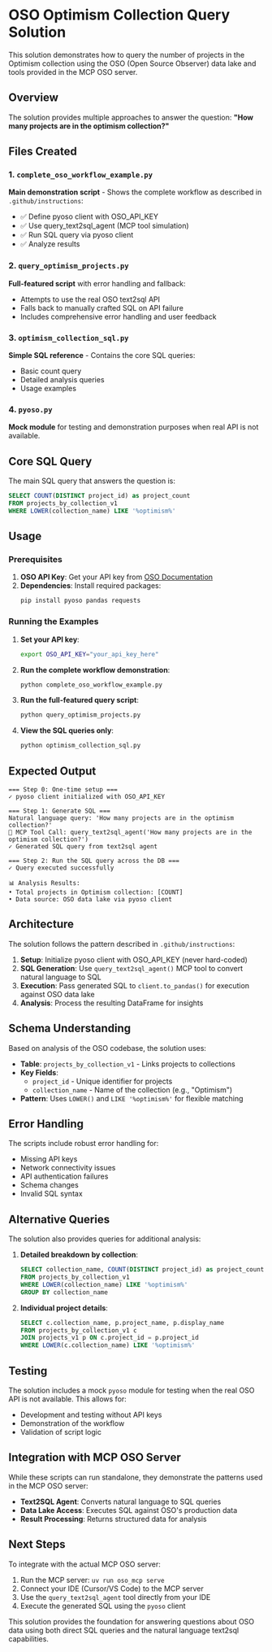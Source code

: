 # OSO Optimism Collection Query Solution

This solution demonstrates how to query the number of projects in the Optimism collection using the OSO (Open Source Observer) data lake and tools provided in the MCP OSO server.

## Overview

The solution provides multiple approaches to answer the question: **"How many projects are in the optimism collection?"**

## Files Created

### 1. `complete_oso_workflow_example.py`
**Main demonstration script** - Shows the complete workflow as described in `.github/instructions`:
- ✅ Define pyoso client with OSO_API_KEY
- ✅ Use query_text2sql_agent (MCP tool simulation)
- ✅ Run SQL query via pyoso client  
- ✅ Analyze results

### 2. `query_optimism_projects.py`
**Full-featured script** with error handling and fallback:
- Attempts to use the real OSO text2sql API
- Falls back to manually crafted SQL on API failure
- Includes comprehensive error handling and user feedback

### 3. `optimism_collection_sql.py`
**Simple SQL reference** - Contains the core SQL queries:
- Basic count query
- Detailed analysis queries
- Usage examples

### 4. `pyoso.py`
**Mock module** for testing and demonstration purposes when real API is not available.

## Core SQL Query

The main SQL query that answers the question is:

```sql
SELECT COUNT(DISTINCT project_id) as project_count
FROM projects_by_collection_v1 
WHERE LOWER(collection_name) LIKE '%optimism%'
```

## Usage

### Prerequisites

1. **OSO API Key**: Get your API key from [OSO Documentation](https://docs.opensource.observer/docs/get-started/python)
2. **Dependencies**: Install required packages:
   ```bash
   pip install pyoso pandas requests
   ```

### Running the Examples

1. **Set your API key**:
   ```bash
   export OSO_API_KEY="your_api_key_here"
   ```

2. **Run the complete workflow demonstration**:
   ```bash
   python complete_oso_workflow_example.py
   ```

3. **Run the full-featured query script**:
   ```bash
   python query_optimism_projects.py
   ```

4. **View the SQL queries only**:
   ```bash
   python optimism_collection_sql.py
   ```

## Expected Output

```
=== Step 0: One-time setup ===
✓ pyoso client initialized with OSO_API_KEY

=== Step 1: Generate SQL ===
Natural language query: 'How many projects are in the optimism collection?'
🤖 MCP Tool Call: query_text2sql_agent('How many projects are in the optimism collection?')
✓ Generated SQL query from text2sql agent

=== Step 2: Run the SQL query across the DB ===
✓ Query executed successfully

📊 Analysis Results:
• Total projects in Optimism collection: [COUNT]
• Data source: OSO data lake via pyoso client
```

## Architecture

The solution follows the pattern described in `.github/instructions`:

1. **Setup**: Initialize pyoso client with OSO_API_KEY (never hard-coded)
2. **SQL Generation**: Use `query_text2sql_agent()` MCP tool to convert natural language to SQL
3. **Execution**: Pass generated SQL to `client.to_pandas()` for execution against OSO data lake
4. **Analysis**: Process the resulting DataFrame for insights

## Schema Understanding

Based on analysis of the OSO codebase, the solution uses:

- **Table**: `projects_by_collection_v1` - Links projects to collections
- **Key Fields**: 
  - `project_id` - Unique identifier for projects
  - `collection_name` - Name of the collection (e.g., "Optimism")
- **Pattern**: Uses `LOWER()` and `LIKE '%optimism%'` for flexible matching

## Error Handling

The scripts include robust error handling for:
- Missing API keys
- Network connectivity issues
- API authentication failures
- Schema changes
- Invalid SQL syntax

## Alternative Queries

The solution also provides queries for additional analysis:

1. **Detailed breakdown by collection**:
   ```sql
   SELECT collection_name, COUNT(DISTINCT project_id) as project_count
   FROM projects_by_collection_v1 
   WHERE LOWER(collection_name) LIKE '%optimism%'
   GROUP BY collection_name
   ```

2. **Individual project details**:
   ```sql
   SELECT c.collection_name, p.project_name, p.display_name
   FROM projects_by_collection_v1 c
   JOIN projects_v1 p ON c.project_id = p.project_id
   WHERE LOWER(c.collection_name) LIKE '%optimism%'
   ```

## Testing

The solution includes a mock `pyoso` module for testing when the real OSO API is not available. This allows for:
- Development and testing without API keys
- Demonstration of the workflow
- Validation of script logic

## Integration with MCP OSO Server

While these scripts can run standalone, they demonstrate the patterns used in the MCP OSO server:

- **Text2SQL Agent**: Converts natural language to SQL queries
- **Data Lake Access**: Executes SQL against OSO's production data
- **Result Processing**: Returns structured data for analysis

## Next Steps

To integrate with the actual MCP OSO server:

1. Run the MCP server: `uv run oso_mcp serve`
2. Connect your IDE (Cursor/VS Code) to the MCP server
3. Use the `query_text2sql_agent` tool directly from your IDE
4. Execute the generated SQL using the `pyoso` client

This solution provides the foundation for answering questions about OSO data using both direct SQL queries and the natural language text2sql capabilities.